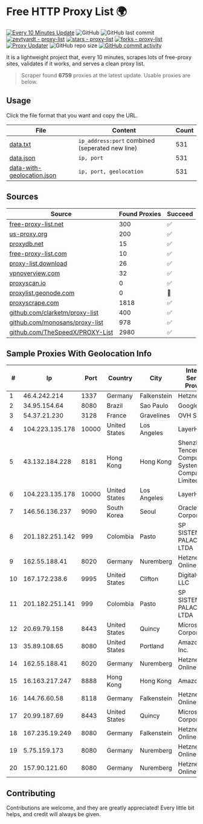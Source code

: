 
# Free HTTP Proxy List 🌍

[![Every 10 Minutes Update](https://github.com/mertguvencli/http-proxy-list/actions/workflows/main.yml/badge.svg?branch=main)](https://github.com/mertguvencli/http-proxy-list/actions/workflows/main.yml)
![GitHub](https://img.shields.io/github/license/mertguvencli/http-proxy-list)
![GitHub last commit](https://img.shields.io/github/last-commit/mertguvencli/http-proxy-list)
[![zevtyardt - proxy-list](https://img.shields.io/static/v1?label=zevtyardt&message=proxy-list&color=blue&logo=github)](https://github.com/zevtyardt/proxy-list "Go to GitHub repo")
[![stars - proxy-list](https://img.shields.io/github/stars/zevtyardt/proxy-list?style=social)](https://github.com/zevtyardt/proxy-list)
[![forks - proxy-list](https://img.shields.io/github/forks/zevtyardt/proxy-list?style=social)](https://github.com/zevtyardt/proxy-list)
[![Proxy Updater](https://github.com/zevtyardt/proxy-list/workflows/Proxy%20Updater/badge.svg)](https://github.com/zevtyardt/proxy-list/actions?query=workflow:"Proxy+Updater")
![GitHub repo size](https://img.shields.io/github/repo-size/zevtyardt/proxy-list)
[![GitHub commit activity](https://img.shields.io/github/commit-activity/m/zevtyardt/proxy-list?logo=commits)](https://github.com/zevtyardt/proxy-list/commits/main)

It is a lightweight project that, every 10 minutes, scrapes lots of free-proxy sites, validates if it works, and serves a clean proxy list.

> Scraper found **6759** proxies at the latest update. Usable proxies are below.

## Usage

Click the file format that you want and copy the URL.

|File|Content|Count|
|----|-------|-----|
|[data.txt](https://raw.githubusercontent.com/mertguvencli/http-proxy-list/main/proxy-list/data.txt)|`ip_address:port` combined (seperated new line)|531|
|[data.json](https://raw.githubusercontent.com/mertguvencli/http-proxy-list/main/proxy-list/data.json)|`ip, port`|531|
|[data-with-geolocation.json](https://raw.githubusercontent.com/mertguvencli/http-proxy-list/main/proxy-list/data-with-geolocation.json)|`ip, port, geolocation`|531|

## Sources

|Source|Found Proxies|Succeed|
|------|-------------|-------|
|[free-proxy-list.net](https://free-proxy-list.net)|300|✅|
|[us-proxy.org](https://www.us-proxy.org)|200|✅|
|[proxydb.net](http://proxydb.net)|15|✅|
|[free-proxy-list.com](https://free-proxy-list.com/?page=&port=&type%5B%5D=http&type%5B%5D=https&up_time=0&search=Search)|10|✅|
|[proxy-list.download](https://www.proxy-list.download/HTTP)|26|✅|
|[vpnoverview.com](https://vpnoverview.com/privacy/anonymous-browsing/free-proxy-servers)|32|✅|
|[proxyscan.io](https://www.proxyscan.io)|0|✅|
|[proxylist.geonode.com](https://proxylist.geonode.com/api/proxy-list?limit=300&page=1&sort_by=lastChecked&sort_type=desc&protocols=http,https)|0|🚫|
|[proxyscrape.com](https://api.proxyscrape.com/v2/?request=displayproxies&protocol=http&timeout=10000&country=all&ssl=all&anonymity=all)|1818|✅|
|[github.com/clarketm/proxy-list](https://raw.githubusercontent.com/clarketm/proxy-list/master/proxy-list-raw.txt)|400|✅|
|[github.com/monosans/proxy-list](https://raw.githubusercontent.com/monosans/proxy-list/main/proxies/http.txt)|978|✅|
|[github.com/TheSpeedX/PROXY-List](https://raw.githubusercontent.com/TheSpeedX/PROXY-List/master/http.txt)|2980|✅|


## Sample Proxies With Geolocation Info

|#|Ip|Port|Country|City|Internet Service Provider|
|-|--|----|-------|----|-------------------------|
|1|46.4.242.214|1337|Germany|Falkenstein|Hetzner|
|2|34.95.154.64|8080|Brazil|Sao Paulo|Google LLC|
|3|54.37.21.230|3128|France|Gravelines|OVH SAS|
|4|104.223.135.178|10000|United States|Los Angeles|LayerHost|
|5|43.132.184.228|8181|Hong Kong|Hong Kong|Shenzhen Tencent Computer Systems Company Limited|
|6|104.223.135.178|10000|United States|Los Angeles|LayerHost|
|7|146.56.136.237|9090|South Korea|Seoul|Oracle Corporation|
|8|201.182.251.142|999|Colombia|Pasto|SP SISTEMAS PALACIOS LTDA|
|9|162.55.188.41|8020|Germany|Nuremberg|Hetzner Online GmbH|
|10|167.172.238.6|9995|United States|Clifton|DigitalOcean, LLC|
|11|201.182.251.141|999|Colombia|Pasto|SP SISTEMAS PALACIOS LTDA|
|12|20.69.79.158|8443|United States|Quincy|Microsoft Corporation|
|13|35.89.108.65|8080|United States|Portland|Amazon.com, Inc.|
|14|162.55.188.41|8020|Germany|Nuremberg|Hetzner Online GmbH|
|15|16.163.217.247|8888|Hong Kong|Hong Kong|Amazon.com|
|16|144.76.60.58|8118|Germany|Falkenstein|Hetzner Online GmbH|
|17|20.99.187.69|8443|United States|Quincy|Microsoft Corporation|
|18|167.235.19.249|8080|Germany|Falkenstein|Hetzner Online GmbH|
|19|5.75.159.173|8080|Germany|Nuremberg|Hetzner Online GmbH|
|20|157.90.121.60|8080|Germany|Nuremberg|Hetzner Online GmbH|



## Contributing

Contributions are welcome, and they are greatly appreciated! Every
little bit helps, and credit will always be given.

